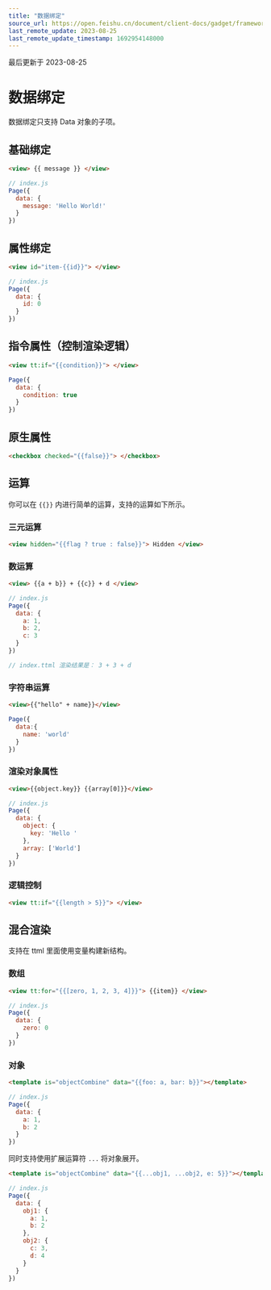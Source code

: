```yaml
---
title: "数据绑定"
source_url: https://open.feishu.cn/document/client-docs/gadget/framework/ui-layer/ttml-introduction/ttml-data-binding
last_remote_update: 2023-08-25
last_remote_update_timestamp: 1692954148000
---
```

最后更新于 2023-08-25

# 数据绑定

数据绑定只支持 Data 对象的子项。

## 基础绑定

```html
<view> {{ message }} </view>
```

```js
// index.js
Page({
  data: {
    message: 'Hello World!'
  }
})
```

## 属性绑定

```html
<view id="item-{{id}}"> </view>
```

```js
// index.js
Page({
  data: {
    id: 0
  }
})
```

## 指令属性（控制渲染逻辑）

```html
<view tt:if="{{condition}}"> </view>
```

```js
Page({
  data: {
    condition: true
  }
})
```

## 原生属性

```html
<checkbox checked="{{false}}"> </checkbox>
```

## 运算

你可以在 `{{}}` 内进行简单的运算，支持的运算如下所示。

### 三元运算

```html
<view hidden="{{flag ? true : false}}"> Hidden </view>
```

### 数运算

```html
<view> {{a + b}} + {{c}} + d </view>
```

```js
// index.js
Page({
  data: {
    a: 1,
    b: 2,
    c: 3
  }
})

// index.ttml 渲染结果是： 3 + 3 + d
```

### 字符串运算

```html
<view>{{"hello" + name}}</view>
```

```js
Page({
  data:{
    name: 'world'
  }
})
```

### 渲染对象属性

```html
<view>{{object.key}} {{array[0]}}</view>
```

```js
// index.js
Page({
  data: {
    object: {
      key: 'Hello '
    },
    array: ['World']
  }
})
```

### 逻辑控制

```html
<view tt:if="{{length > 5}}"> </view>
```

## 混合渲染

支持在 ttml 里面使用变量构建新结构。

### 数组

```html
<view tt:for="{{[zero, 1, 2, 3, 4]}}"> {{item}} </view>
```

```js
// index.js
Page({
  data: {
    zero: 0
  }
})
```

### 对象

```html
<template is="objectCombine" data="{{foo: a, bar: b}}"></template>
```

```js
// index.js
Page({
  data: {
    a: 1,
    b: 2
  }
})
```

同时支持使用扩展运算符 `...` 将对象展开。

```html
<template is="objectCombine" data="{{...obj1, ...obj2, e: 5}}"></template>
```

```js
// index.js
Page({
  data: {
    obj1: {
      a: 1,
      b: 2
    },
    obj2: {
      c: 3,
      d: 4
    }
  }
})

```
